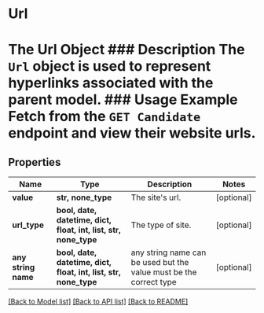 # Url

# The Url Object ### Description The `Url` object is used to represent hyperlinks associated with the parent model. ### Usage Example Fetch from the `GET Candidate` endpoint and view their website urls.

## Properties
Name | Type | Description | Notes
------------ | ------------- | ------------- | -------------
**value** | **str, none_type** | The site&#39;s url. | [optional] 
**url_type** | **bool, date, datetime, dict, float, int, list, str, none_type** | The type of site. | [optional] 
**any string name** | **bool, date, datetime, dict, float, int, list, str, none_type** | any string name can be used but the value must be the correct type | [optional]

[[Back to Model list]](../README.md#documentation-for-models) [[Back to API list]](../README.md#documentation-for-api-endpoints) [[Back to README]](../README.md)


